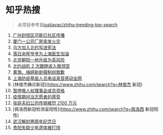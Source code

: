 # 知乎热搜

> 此项目参考自[justjavac/zhihu-trending-top-search](https://github.com/justjavac/zhihu-trending-top-search/blob/main/utils.ts)

<!-- BEGIN -->
  <!-- 最后更新时间:Sat Apr 09 2022 13:18:34 GMT+0000 (Coordinated Universal Time) -->
  1. [广州封控区可能已社区传播](https://www.zhihu.com/search?q=广州疫情)
1. [厦门一公司厂房突发火灾](https://www.zhihu.com/search?q=厦门突发火灾)
1. [乌方加入北约写进宪法](https://www.zhihu.com/search?q=乌克兰加入北约)
1. [落日余晖爷爷为上海医生加油](https://www.zhihu.com/search?q=落日余晖爷爷)
1. [北京朝阳一地升级为高风险](https://www.zhihu.com/search?q=北京高风险)
1. [北约战机 2 次跟随进入俄领空](https://www.zhihu.com/search?q=北约战机)
1. [黄渤、梅婷新剧摄制组致歉](https://www.zhihu.com/search?q=黄渤小区拍戏遭驱赶)
1. [上海防疫基层人员电话录音感动全网](https://www.zhihu.com/search?q=上海防疫工作人员电话录音)
1. [林俊杰确诊新冠](https://www.zhihu.com/search?q=林俊杰 新冠)
1. [暂停俄人权理事会成员资格](https://www.zhihu.com/search?q=暂停俄人权理事会成员资格)
1. [疫情期间当志愿者的感受](https://www.zhihu.com/search?q=抗疫志愿者)
1. [张庭夫妇公司传销被罚 2100 万元](https://www.zhihu.com/search?q=张庭夫妇公司)
1. [佩洛西新冠检测呈阳性](https://www.zhihu.com/search?q=佩洛西 新冠阳性)
1. [武汉解封两周年纪念日](https://www.zhihu.com/search?q=武汉解封纪念日)
1. [贵阳失联少年遗体被打捞](https://www.zhihu.com/search?q=贵阳一少年晨跑失联)
  <!-- END -->
